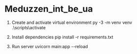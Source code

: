 # Meduzzen_int_be_ua

1. Create and activate virtual environment 
py -3 -m venv venv
.\scripts\activate

2. Install dependencies
pip install -r requirements.txt

3. Run server
uvicorn main:app --reload

